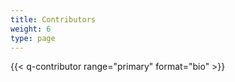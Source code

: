 ```yaml
---
title: Contributors
weight: 6
type: page
---
```


{{< q-contributor range="primary" format="bio" >}}

